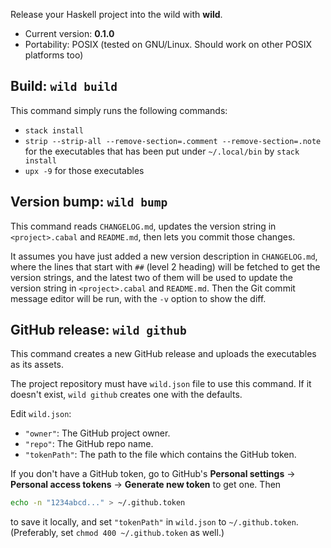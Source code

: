 Release your Haskell project into the wild with **wild**.

- Current version: **0.1.0**
- Portability: POSIX (tested on GNU/Linux. Should work on other POSIX platforms too)

## Build: `wild build`

This command simply runs the following commands:

- `stack install`
- `strip --strip-all --remove-section=.comment --remove-section=.note` for the executables that has been put under `~/.local/bin` by `stack install`
- `upx -9` for those executables

## Version bump: `wild bump`

This command reads `CHANGELOG.md`, updates the version string in `<project>.cabal` and `README.md`, then lets you commit those changes.

It assumes you have just added a new version description in `CHANGELOG.md`, where the lines that start with `##` (level 2 heading) will be fetched to get the version strings, and the latest two of them will be used to update the version string in `<project>.cabal` and `README.md`. Then the Git commit message editor will be run, with the `-v` option to show the diff.

## GitHub release: `wild github`

This command creates a new GitHub release and uploads the executables as its assets.

The project repository must have `wild.json` file to use this command. If it doesn't exist, `wild github` creates one with the defaults.

Edit `wild.json`:

- `"owner"`: The GitHub project owner.
- `"repo"`: The GitHub repo name.
- `"tokenPath"`: The path to the file which contains the GitHub token.

If you don't have a GitHub token, go to GitHub's **Personal settings** → **Personal access tokens** → **Generate new token** to get one. Then

```sh
echo -n "1234abcd..." > ~/.github.token
```

to save it locally, and set `"tokenPath"` in `wild.json` to `~/.github.token`. (Preferably, set `chmod 400 ~/.github.token` as well.)
